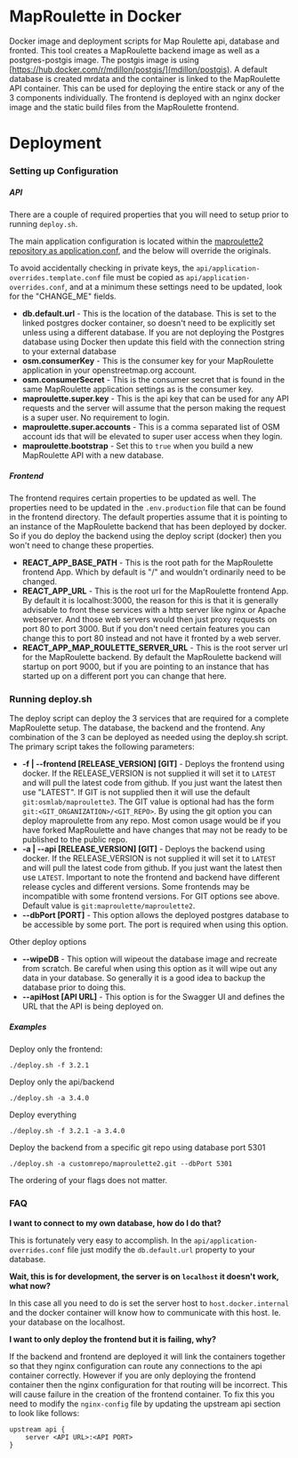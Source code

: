 # MapRoulette in Docker
Docker image and deployment scripts for Map Roulette api, database and fronted. This tool creates a MapRoulette backend image as well as a postgres-postgis image. The postgis image is using [https://hub.docker.com/r/mdillon/postgis/](mdillon/postgis). A default database is created mrdata and the container is linked to the MapRoulette API container. This can be used for deploying the entire stack or any of the 3 components individually. The frontend is deployed with an nginx docker image and the static build files from the MapRoulette frontend.

# Deployment

### Setting up Configuration

##### API
There are a couple of required properties that you will need to setup prior to running `deploy.sh`.

The main application configuration is located within the [maproulette2 repository as application.conf](https://github.com/maproulette/maproulette2/blob/dev/conf/application.conf), and the below will override the originals.

To avoid accidentally checking in private keys, the `api/application-overrides.template.conf` file must be copied as `api/application-overrides.conf`, and at a minimum these settings need to be updated, look for the "CHANGE_ME" fields.

* **db.default.url** - This is the location of the database. This is set to the linked postgres docker container, so doesn't need to be explicitly set unless using a different database. If you are not deploying the Postgres database using Docker then update this field with the connection string to your external database
* **osm.consumerKey** - This is the consumer key for your MapRoulette application in your openstreetmap.org account.
* **osm.consumerSecret** - This is the consumer secret that is found in the same MapRoulette application settings as is the consumer key.
* **maproulette.super.key** - This is the api key that can be used for any API requests and the server will assume that the person making the request is a super user. No requirement to login.
* **maproulette.super.accounts** - This is a comma separated list of OSM account ids that will be elevated to super user access when they login.
* **maproulette.bootstrap** - Set this to `true` when you build a new MapRoulette API with a new database.

##### Frontend
The frontend requires certain properties to be updated as well. The properties need to be updated in the `.env.production` file that can be found in the frontend directory. The default properties assume that it is pointing to an instance of the MapRoulette backend that has been deployed by docker. So if you do deploy the backend using the deploy script (docker) then you won't need to change these properties.

* **REACT_APP_BASE_PATH** - This is the root path for the MapRoulette frontend App. Which by default is "/" and wouldn't ordinarily need to be changed.
* **REACT_APP_URL** - This is the root url for the MapRoulette frontend App. By default it is localhost:3000, the reason for this is that it is generally advisable to front these services with a http server like nginx or Apache webserver. And those web servers would then just proxy requests on port 80 to port 3000. But if you don't need certain features you can change this to port 80 instead and not have it fronted by a web server.
* **REACT_APP_MAP_ROULETTE_SERVER_URL** - This is the root server url for the MapRoulette backend. By default the MapRoulette backend will startup on port 9000, but if you are pointing to an instance that has started up on a different port you can change that here.

### Running deploy.sh

The deploy script can deploy the 3 services that are required for a complete MapRoulette setup. The database, the backend and the frontend. Any combination of the 3 can be deployed as needed using the deploy.sh script. The primary script takes the following parameters:

- **-f | --frontend [RELEASE_VERSION] [GIT]** - Deploys the frontend using docker. If the RELEASE_VERSION is not supplied it will set it to `LATEST` and will pull the latest code from github. If you just want the latest then use "LATEST". If GIT is not supplied then it will use the default `git:osmlab/maproulette3`. The GIT value is optional had has the form `git:<GIT_ORGANIZATION>/<GIT_REPO>`. By using the git option you can deploy maproulette from any repo. Most comon usage would be if you have forked MapRoulette and have changes that may not be ready to be published to the public repo.
- **-a | --api [RELEASE_VERSION] [GIT]** - Deploys the backend using docker. If the RELEASE_VERSION is not supplied it will set it to `LATEST` and will pull the latest code from github. If you just want the latest then use `LATEST`. Important to note the frontend and backend have different release cycles and different versions. Some frontends may be incompatible with some frontend versions. For GIT options see above. Default value is `git:maproulette/maproulette2`.
- **--dbPort [PORT]** - This option allows the deployed postgres database to be accessible by some port. The port is required when using this option.

Other deploy options

- **--wipeDB** - This option will wipeout the database image and recreate from scratch. Be careful when using this option as it will wipe out any data in your database. So generally it is a good idea to backup the database prior to doing this.
- **--apiHost [API URL]** - This option is for the Swagger UI and defines the URL that the API is being deployed on.

##### Examples

Deploy only the frontend:

`./deploy.sh -f 3.2.1`

Deploy only the api/backend

`./deploy.sh -a 3.4.0`

Deploy everything

`./deploy.sh -f 3.2.1 -a 3.4.0`

Deploy the backend from a specific git repo using database port 5301

`./deploy.sh -a customrepo/maproulette2.git --dbPort 5301`

The ordering of your flags does not matter.

### FAQ

**I want to connect to my own database, how do I do that?**

This is fortunately very easy to accomplish. In the `api/application-overrides.conf` file just modify the `db.default.url` property to your database.

**Wait, this is for development, the server is on `localhost` it doesn't work, what now?**

In this case all you need to do is set the server host to `host.docker.internal` and the docker container will know how to communicate with this host. Ie. your database on the localhost.

**I want to only deploy the frontend but it is failing, why?**

If the backend and frontend are deployed it will link the containers together so that they nginx configuration can route any connections to the api container correctly. However if you are only deploying the frontend container then the nginx configuration for that routing will be incorrect. This will cause failure in the creation of the frontend container. To fix this you need to modify the `nginx-config` file by updating the upstream api section to look like follows:
```
upstream api {
    server <API URL>:<API PORT>
}
```
